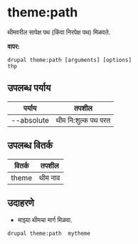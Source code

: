 # theme:path
थीमवरील सापेक्ष पथ (किंवा निरपेक्ष पथ) मिळवते.

**वापर:**
```
drupal theme:path [arguments] [options]
thp
```

## उपलब्ध पर्याय
पर्याय | तपशील
-------|-------------
--absolute | थीम नि:शुल्क पथ परत

## उपलब्ध वितर्क
वितर्क | तपशील
---------|-------------
theme | थीम नाव

## उदाहरणे
* माझ्या थीमचा मार्ग मिळवा.
```
drupal theme:path  mytheme
```
